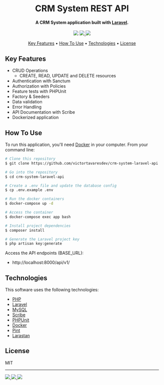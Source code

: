 <h1 align="center">CRM System REST API</h1>

<h4 align="center">A CRM System application built with <a href="https://laravel.com/" target="_blank">Laravel</a>.</h4>

<p align="center">
  <a href="https://www.php.net"><img src="https://img.shields.io/badge/PHP-777BB4?style=for-the-badge&logo=php&logoColor=white"></a>
  <a href="https://laravel.com">
      <img src="https://img.shields.io/badge/Laravel-FF2D20?style=for-the-badge&logo=laravel&logoColor=white">
  </a>
  <a href="https://www.mysql.com">
    <img src="https://img.shields.io/badge/MySQL-00000F?style=for-the-badge&logo=mysql&logoColor=white">
  </a>
</p>

<p align="center">
  <a href="#key-features">Key Features</a> •
  <a href="#how-to-use">How To Use</a> •
  <a href="#technologies">Technologies</a> •
  <a href="#license">License</a>
</p>

## Key Features

-   CRUD Operations
    -   CREATE, READ, UPDATE and DELETE resources
-   Authentication with Sanctum
-   Authorization with Policies
-   Feature tests with PHPUnit
-   Factory & Seeders
-   Data validation
-   Error Handling
-   API Documentation with Scribe
-   Dockerized application

## How To Use

To run this application, you'll need [Docker](https://www.docker.com) in your computer. From your command line:

```bash
# Clone this repository
$ git clone https://github.com/victortavaresdev/crm-system-laravel-api.git

# Go into the repository
$ cd crm-system-laravel-api

# Create a .env file and update the database config
$ cp .env.example .env

# Run the docker containers
$ docker-compose up -d

# Access the container
$ docker-compose exec app bash

# Install project dependencies
$ composer install

# Generate the Laravel project key
$ php artisan key:generate
```

Access the API endpoints (BASE_URL):

-   http://localhost:8000/api/v1/

## Technologies

This software uses the following technologies:

-   [PHP](https://www.php.net/)
-   [Laravel](https://laravel.com/)
-   [MySQL](https://www.mysql.com/)
-   [Scribe](https://scribe.knuckles.wtf/laravel/)
-   [PHPUnit](https://phpunit.de/)
-   [Docker](https://www.docker.com/)
-   [Pint](https://laravel.com/docs/10.x/pint/)
-   [Larastan](https://github.com/nunomaduro/larastan/)

## License

MIT

---

<p align="left">
  <a href="https://www.linkedin.com/in/victor-tavares-dev/"><img src="https://img.shields.io/badge/LinkedIn-0077B5?style=for-the-badge&logo=linkedin&logoColor=white">
  </a>
  <a href="https://github.com/victortavaresdev">
    <img src="https://img.shields.io/badge/GitHub-100000?style=for-the-badge&logo=github&logoColor=white">
  </a>
  <a href="mailto:victortavaresdev@gmail.com">
      <img src="https://img.shields.io/badge/Gmail-D14836?style=for-the-badge&logo=gmail&logoColor=white">
  </a>
</p>
